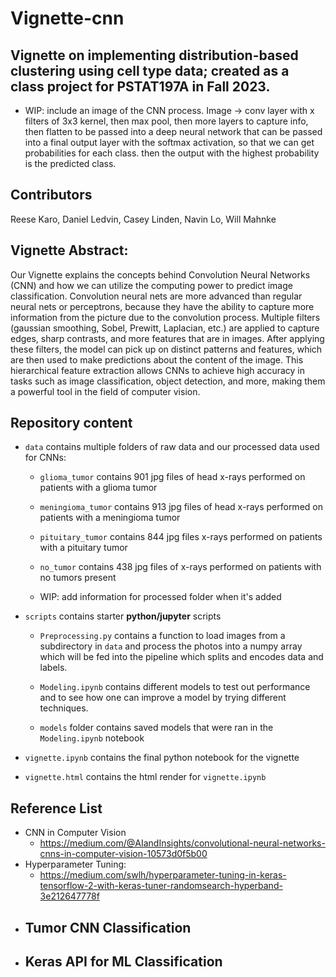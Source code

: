 # Vignette-cnn

## Vignette on implementing distribution-based clustering using cell type data; created as a class project for PSTAT197A in Fall 2023.

- WIP: include an image of the CNN process. Image -> conv layer with x filters of 3x3 kernel, then max pool, then more layers to capture info, then flatten to be passed into a deep neural network that can be passed into a final output layer with the softmax activation, so that we can get probabilities for each class. then the output with the highest probability is the predicted class.


## Contributors

Reese Karo, Daniel Ledvin, Casey Linden, Navin Lo, Will Mahnke

## Vignette Abstract:
Our Vignette explains the concepts behind Convolution Neural Networks (CNN) and how we can utilize the computing power to predict image classification. Convolution neural nets are more advanced than regular neural nets or perceptrons, because they have the ability to capture more information from the picture due to the convolution process. Multiple filters (gaussian smoothing, Sobel, Prewitt, Laplacian, etc.) are applied to capture edges, sharp contrasts, and more features that are in images. After applying these filters, the model can pick up on distinct patterns and features, which are then used to make predictions about the content of the image. This hierarchical feature extraction allows CNNs to achieve high accuracy in tasks such as image classification, object detection, and more, making them a powerful tool in the field of computer vision.


## Repository content

 - `data` contains multiple folders of raw data and our processed data used for CNNs:
    
    - `glioma_tumor` contains 901 jpg files of head x-rays performed on patients with a glioma tumor

    - `meningioma_tumor` contains 913 jpg files of head x-rays performed on patients with a meningioma tumor

    - `pituitary_tumor` contains 844 jpg files x-rays performed on patients with a pituitary tumor

    - `no_tumor` contains 438 jpg files of x-rays performed on patients with no tumors present

    - WIP: add information for processed folder when it's added

- `scripts` contains starter **python/jupyter** scripts

    - `Preprocessing.py` contains a function to load images from a subdirectory in `data` and process the photos into a numpy array which will be fed into the pipeline which splits and encodes data and labels.

    - `Modeling.ipynb` contains different models to test out performance and to see how one can improve a model by trying different techniques.

    - `models` folder contains saved models that were ran in the `Modeling.ipynb` notebook 

- `vignette.ipynb` contains the final python notebook for the vignette

- `vignette.html` contains the html render for `vignette.ipynb`

## Reference List
- CNN in Computer Vision
    - https://medium.com/@AIandInsights/convolutional-neural-networks-cnns-in-computer-vision-10573d0f5b00
- Hyperparameter Tuning:
    - https://medium.com/swlh/hyperparameter-tuning-in-keras-tensorflow-2-with-keras-tuner-randomsearch-hyperband-3e212647778f
- Tumor CNN Classification
    -
- Keras API for ML Classification
    - 
